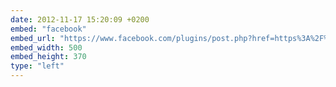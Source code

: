 ```yaml
---
date: 2012-11-17 15:20:09 +0200
embed: "facebook"
embed_url: "https://www.facebook.com/plugins/post.php?href=https%3A%2F%2Fwww.facebook.com%2Frebbix.company%2Fphotos%2Fa.197455650379721.23960.192737880851498%2F197455657046387%2F%3Ftype%3D3&width=500"
embed_width: 500
embed_height: 370
type: "left"
---
```

